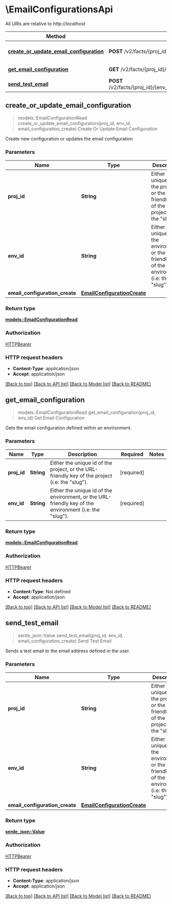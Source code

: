 # \EmailConfigurationsApi

All URIs are relative to *http://localhost*

Method | HTTP request | Description
------------- | ------------- | -------------
[**create_or_update_email_configuration**](EmailConfigurationsApi.md#create_or_update_email_configuration) | **POST** /v2/facts/{proj_id}/{env_id}/email_configurations | Create Or Update Email Configuration
[**get_email_configuration**](EmailConfigurationsApi.md#get_email_configuration) | **GET** /v2/facts/{proj_id}/{env_id}/email_configurations | Get Email Configuration
[**send_test_email**](EmailConfigurationsApi.md#send_test_email) | **POST** /v2/facts/{proj_id}/{env_id}/email_configurations/send_test_email | Send Test Email



## create_or_update_email_configuration

> models::EmailConfigurationRead create_or_update_email_configuration(proj_id, env_id, email_configuration_create)
Create Or Update Email Configuration

Create new configuration or updates the email configuration

### Parameters


Name | Type | Description  | Required | Notes
------------- | ------------- | ------------- | ------------- | -------------
**proj_id** | **String** | Either the unique id of the project, or the URL-friendly key of the project (i.e: the \"slug\"). | [required] |
**env_id** | **String** | Either the unique id of the environment, or the URL-friendly key of the environment (i.e: the \"slug\"). | [required] |
**email_configuration_create** | [**EmailConfigurationCreate**](EmailConfigurationCreate.md) |  | [required] |

### Return type

[**models::EmailConfigurationRead**](EmailConfigurationRead.md)

### Authorization

[HTTPBearer](../README.md#HTTPBearer)

### HTTP request headers

- **Content-Type**: application/json
- **Accept**: application/json

[[Back to top]](#) [[Back to API list]](../README.md#documentation-for-api-endpoints) [[Back to Model list]](../README.md#documentation-for-models) [[Back to README]](../README.md)


## get_email_configuration

> models::EmailConfigurationRead get_email_configuration(proj_id, env_id)
Get Email Configuration

Gets the email configuration defined within an environment.

### Parameters


Name | Type | Description  | Required | Notes
------------- | ------------- | ------------- | ------------- | -------------
**proj_id** | **String** | Either the unique id of the project, or the URL-friendly key of the project (i.e: the \"slug\"). | [required] |
**env_id** | **String** | Either the unique id of the environment, or the URL-friendly key of the environment (i.e: the \"slug\"). | [required] |

### Return type

[**models::EmailConfigurationRead**](EmailConfigurationRead.md)

### Authorization

[HTTPBearer](../README.md#HTTPBearer)

### HTTP request headers

- **Content-Type**: Not defined
- **Accept**: application/json

[[Back to top]](#) [[Back to API list]](../README.md#documentation-for-api-endpoints) [[Back to Model list]](../README.md#documentation-for-models) [[Back to README]](../README.md)


## send_test_email

> serde_json::Value send_test_email(proj_id, env_id, email_configuration_create)
Send Test Email

Sends a test email to the email address defined in the user.

### Parameters


Name | Type | Description  | Required | Notes
------------- | ------------- | ------------- | ------------- | -------------
**proj_id** | **String** | Either the unique id of the project, or the URL-friendly key of the project (i.e: the \"slug\"). | [required] |
**env_id** | **String** | Either the unique id of the environment, or the URL-friendly key of the environment (i.e: the \"slug\"). | [required] |
**email_configuration_create** | [**EmailConfigurationCreate**](EmailConfigurationCreate.md) |  | [required] |

### Return type

[**serde_json::Value**](serde_json::Value.md)

### Authorization

[HTTPBearer](../README.md#HTTPBearer)

### HTTP request headers

- **Content-Type**: application/json
- **Accept**: application/json

[[Back to top]](#) [[Back to API list]](../README.md#documentation-for-api-endpoints) [[Back to Model list]](../README.md#documentation-for-models) [[Back to README]](../README.md)

